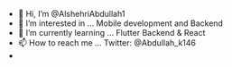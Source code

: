 - 👋 Hi, I’m @AlshehriAbdullah1
- 👀 I’m interested in ...     Mobile development and Backend
- 🌱 I’m currently learning ...     Flutter Backend & React
- 📫 How to reach me ... Twitter:  @Abdullah_k146   
- 

<!---
AlshehriAbdullah1/AlshehriAbdullah1 is a ✨ special ✨ repository because its `README.md` (this file) appears on your GitHub profile.
You can click the Preview link to take a look at your changes.
--->
